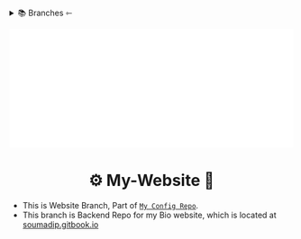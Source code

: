 <details>
  <summary>📚 Branches ⇽</summary>
 
- [🏠 Home][1]
- [💻 dotfiles][2]
- [🌐 Website][3]*
<!-- - **🗜 Home Server  -** [HERE][2] -->
</details>

![Welcome][wcm]

<h1 align="center">⚙️ My-Website 🔧 </h1>

- This is Website Branch, Part of [`My Config Repo`][1].
- This branch is Backend Repo for my Bio website, which is located at [soumadip.gitbook.io][4]


<!-- ________________LINKS_____________________ -->

[wcm]:https://raw.githubusercontent.com/soymadip/Dotfiles/Website/Assets/welcome.gif
[1]:https://github.com/soymadip/Dotfiles#%EF%B8%8F-my-configs--
[2]:https://github.com/soymadip/Dotfiles/tree/#%EF%B8%8F-my-dotfiles--   
[3]:#%EF%B8%8F-my-website--
[4]:https://github.com/soymadip/Dotfiles/tree/Home-server##%EF%B8%8F-my-home-server--
[5]:https://soumadip.gitbook.io
